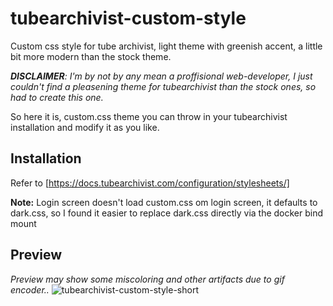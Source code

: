 # tubearchivist-custom-style
Custom css style for tube archivist, light theme with greenish accent, a little bit more modern than the stock theme.

***DISCLAIMER**: I'm by not by any mean a proffisional web-developer, I just couldn't find a pleasening theme for tubearchivist than the stock ones, so had to create this one.*

So here it is, custom.css theme you can throw in your tubearchivist installation and modify it as you like.

## Installation
Refer to [https://docs.tubearchivist.com/configuration/stylesheets/]

**Note:** Login screen doesn't load custom.css om login screen, it defaults to dark.css, so I found it easier to replace dark.css directly via the docker bind mount

## Preview
*Preview may show some miscoloring and other artifacts due to gif encoder..*
![tubearchivist-custom-style-short](https://github.com/drajabr/tubearchivist-custom-style/assets/70832668/0a68046c-bf34-4f9b-920c-2423ff71019f)
